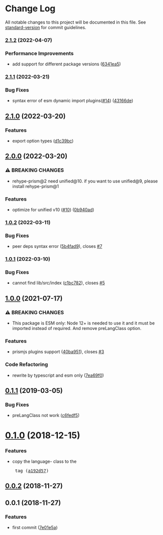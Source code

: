# Change Log

All notable changes to this project will be documented in this file. See [standard-version](https://github.com/conventional-changelog/standard-version) for commit guidelines.

<a name="0.1.1"></a>
### [2.1.2](https://www.github.com/Val-istar-Guo/rehype-prism/compare/v2.1.1...v2.1.2) (2022-04-07)


### Performance Improvements

* add support for different package versions ([6341ea5](https://www.github.com/Val-istar-Guo/rehype-prism/commit/6341ea546ba2d32069725b3424267ebd4c95d700))

### [2.1.1](https://www.github.com/Val-istar-Guo/rehype-prism/compare/v2.1.0...v2.1.1) (2022-03-21)


### Bug Fixes

* syntax error of esm dynamic import plugins([#14](https://www.github.com/Val-istar-Guo/rehype-prism/issues/14)) ([43166de](https://www.github.com/Val-istar-Guo/rehype-prism/commit/43166de3bf5fbf50b3b633e5a5200f9c5f7909ea))

## [2.1.0](https://www.github.com/Val-istar-Guo/rehype-prism/compare/v2.0.0...v2.1.0) (2022-03-20)


### Features

* export option types ([d1c39bc](https://www.github.com/Val-istar-Guo/rehype-prism/commit/d1c39bc5d2a1dba0cc8ec49c0dbbb9c4197b0465))

## [2.0.0](https://www.github.com/Val-istar-Guo/rehype-prism/compare/v1.0.2...v2.0.0) (2022-03-20)


### ⚠ BREAKING CHANGES

* rehype-prism@2 need unified@10. if you want to use unified@9, please install rehype-prism@1

### Features

* optimize for unified v10 ([#10](https://www.github.com/Val-istar-Guo/rehype-prism/issues/10)) ([0b940ad](https://www.github.com/Val-istar-Guo/rehype-prism/commit/0b940add9985e824764691490e092e85d9a2da33))

### [1.0.2](https://www.github.com/Val-istar-Guo/rehype-prism/compare/v1.0.1...v1.0.2) (2022-03-11)


### Bug Fixes

* peer deps syntax error ([5b4fad9](https://www.github.com/Val-istar-Guo/rehype-prism/commit/5b4fad9eaed11ad2b4dbabfbd244f80c8b8cfbe8)), closes [#7](https://www.github.com/Val-istar-Guo/rehype-prism/issues/7)

### [1.0.1](https://www.github.com/Val-istar-Guo/rehype-prism/compare/v1.0.0...v1.0.1) (2022-03-10)


### Bug Fixes

* cannot find lib/src/index ([c1bc782](https://www.github.com/Val-istar-Guo/rehype-prism/commit/c1bc782ff3beb4bc6a8c734b427e93908933a4ce)), closes [#5](https://www.github.com/Val-istar-Guo/rehype-prism/issues/5)

## [1.0.0](https://www.github.com/Val-istar-Guo/rehype-prism/compare/v0.1.1...v1.0.0) (2021-07-17)


### ⚠ BREAKING CHANGES

* This package is ESM only: Node 12+ is needed to use it and it must be imported instead of required. And remove preLangClass option.

### Features

* prismjs plugins support ([40ba951](https://www.github.com/Val-istar-Guo/rehype-prism/commit/40ba951e8ab5206dffcb28b65f119df14ee5c58d)), closes [#3](https://www.github.com/Val-istar-Guo/rehype-prism/issues/3)


### Code Refactoring

* rewrite by typescript and esm only ([7ea69f0](https://www.github.com/Val-istar-Guo/rehype-prism/commit/7ea69f0ef984b3c569ef9cf5356f0324a91b3c0a))

## [0.1.1](https://github.com/Val-istar-Guo/rehype-prism/compare/v0.1.0...v0.1.1) (2019-03-05)


### Bug Fixes

* preLangClass not work ([c6fedf5](https://github.com/Val-istar-Guo/rehype-prism/commit/c6fedf5))



<a name="0.1.0"></a>
# [0.1.0](https://github.com/Val-istar-Guo/rehype-prism/compare/v0.0.2...v0.1.0) (2018-12-15)


### Features

* copy the language- class to the <pre> tag ([a192d57](https://github.com/Val-istar-Guo/rehype-prism/commit/a192d57))



<a name="0.0.2"></a>
## [0.0.2](https://github.com/Val-istar-Guo/rehype-prism/compare/v0.0.1...v0.0.2) (2018-11-27)



<a name="0.0.1"></a>
## 0.0.1 (2018-11-27)


### Features

* first commit ([7e01e5a](https://github.com/Val-istar-Guo/rehype-prism/commit/7e01e5a))

